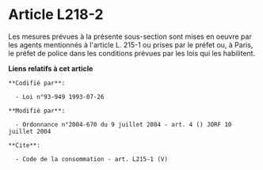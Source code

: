 # Article L218-2

Les mesures prévues à la présente sous-section sont mises en oeuvre par les agents mentionnés à l'article L. 215-1 ou prises
par le préfet ou, à Paris, le préfet de police dans les conditions prévues par les lois qui les habilitent.

**Liens relatifs à cet article**

	**Codifié par**:

	  - Loi n°93-949 1993-07-26

	**Modifié par**:

	  - Ordonnance n°2004-670 du 9 juillet 2004 - art. 4 () JORF 10 juillet 2004

	**Cite**:

	  - Code de la consommation - art. L215-1 (V)
